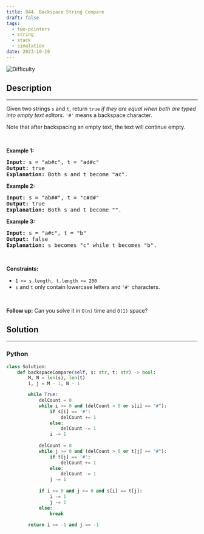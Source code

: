 ```yaml
---
title: 844. Backspace String Compare
draft: false
tags: 
  - two-pointers
  - string
  - stack
  - simulation
date: 2023-10-19
---
```


![Difficulty](https://img.shields.io/badge/Difficulty-Easy-blue.svg)

## Description

---
<p>Given two strings <code>s</code> and <code>t</code>, return <code>true</code> <em>if they are equal when both are typed into empty text editors</em>. <code>&#39;#&#39;</code> means a backspace character.</p>

<p>Note that after backspacing an empty text, the text will continue empty.</p>

<p>&nbsp;</p>
<p><strong class="example">Example 1:</strong></p>

<pre>
<strong>Input:</strong> s = &quot;ab#c&quot;, t = &quot;ad#c&quot;
<strong>Output:</strong> true
<strong>Explanation:</strong> Both s and t become &quot;ac&quot;.
</pre>

<p><strong class="example">Example 2:</strong></p>

<pre>
<strong>Input:</strong> s = &quot;ab##&quot;, t = &quot;c#d#&quot;
<strong>Output:</strong> true
<strong>Explanation:</strong> Both s and t become &quot;&quot;.
</pre>

<p><strong class="example">Example 3:</strong></p>

<pre>
<strong>Input:</strong> s = &quot;a#c&quot;, t = &quot;b&quot;
<strong>Output:</strong> false
<strong>Explanation:</strong> s becomes &quot;c&quot; while t becomes &quot;b&quot;.
</pre>

<p>&nbsp;</p>
<p><strong>Constraints:</strong></p>

<ul>
	<li><code><span>1 &lt;= s.length, t.length &lt;= 200</span></code></li>
	<li><span><code>s</code> and <code>t</code> only contain lowercase letters and <code>&#39;#&#39;</code> characters.</span></li>
</ul>

<p>&nbsp;</p>
<p><strong>Follow up:</strong> Can you solve it in <code>O(n)</code> time and <code>O(1)</code> space?</p>


## Solution

---
### Python
``` py title='backspace-string-compare'
class Solution:
    def backspaceCompare(self, s: str, t: str) -> bool:
        M, N = len(s), len(t)
        i, j = M - 1, N - 1

        while True:
            delCount = 0
            while i >= 0 and (delCount > 0 or s[i] == "#"):
                if s[i] == '#':
                    delCount += 1
                else:
                    delCount -= 1
                i -= 1
            
            delCount = 0
            while j >= 0 and (delCount > 0 or t[j] == "#"):
                if t[j] == '#':
                    delCount += 1
                else:
                    delCount -= 1
                j -= 1
            
            if i >= 0 and j >= 0 and s[i] == t[j]:
                i -= 1
                j -= 1
            else:
                break
        
        return i == -1 and j == -1

  

```

